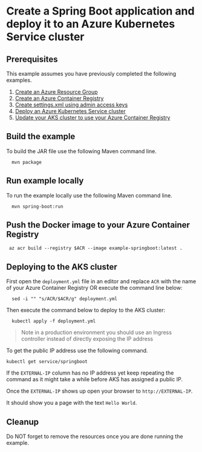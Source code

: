 
# Create a Spring Boot application and deploy it to an Azure Kubernetes Service cluster

## Prerequisites

This example assumes you have previously completed the following examples.

1. [Create an Azure Resource Group](../../group/create/)
1. [Create an Azure Container Registry](../../acr/create/)
1. [Create settings.xml using admin access keys](../../acr/create-settings-xml/)
1. [Deploy an Azure Kubernetes Service cluster](../create/)
1. [Update your AKS cluster to use your Azure Container Registry](../use-your-acr/)

## Build the example

<!-- workflow.include(../use-your-acr/README.md) -->

To build the JAR file use the following Maven command line.

````shell
  mvn package
````

## Run example locally

To run the example locally use the following Maven command line.

````shell
  mvn spring-boot:run
````

## Push the Docker image to your Azure Container Registry

````shell
 az acr build --registry $ACR --image example-springboot:latest .
````

## Deploying to the AKS cluster

First open the `deployment.yml` file in an editor and replace `ACR` with the
name of your Azure Container Registry OR execute the command line below:

```shell
  sed -i "" "s/ACR/$ACR/g" deployment.yml
```

Then execute the command below to deploy to the AKS cluster:

```shell
  kubectl apply -f deployment.yml
```

> Note in a production environment you should use an Ingress controller instead
> of directly exposing the IP address

To get the public IP address use the following command.

```shell
kubectl get service/springboot
```

If the `EXTERNAL-IP` column has no IP address yet keep repeating the command as
it might take a while before AKS has assigned a public IP.

Once the `EXTERNAL-IP` shows up open your browser to `http://EXTERNAL-IP`.

It should show you a page with the text `Hello World`.

## Cleanup

Do NOT forget to remove the resources once you are done running the example.
